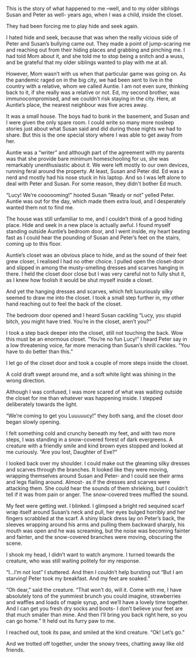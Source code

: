  

This is the story of what happened to me –well, and to my older siblings Susan and Peter as well- years ago, when I was a child, inside the closet.  

They had been forcing me to play hide and seek again. 

I hated hide and seek, because that was when the really vicious side of Peter and Susan’s bullying came out. They made a point of jump-scaring me and reaching out from their hiding places and grabbing and pinching me. I had told Mom about it, and she told me to stop being a snitch and a wuss, and be grateful that my older siblings wanted to play with me at all. 

However, Mom wasn’t with us when that particular game was going on. As the pandemic raged on in the big city, we had been sent to live in the country with a relative, whom we called Auntie. I am not even sure, thinking back to it, if she really was a relative or not. Ed, my second brother, was immunocompromised, and we couldn’t risk staying in the city. Here, at Auntie’s place, the nearest neighbour was five acres away. 

It was a small house. The boys had to bunk in the basement, and Susan and I were given the only spare room. I could write so many more nosleep stories just about what Susan said and did during those nights we had to share. But this is the one special story where I was able to get away from her.  

Auntie was a “writer” and although part of the agreement with my parents was that she provide bare minimum homeschooling for us, she was remarkably unenthusiastic about it. We were left mostly to our own devices, running feral around the property. At least, Susan and Peter did. Ed was a nerd and mostly had his nose stuck in his laptop. And so I was left alone to deal with Peter and Susan. For some reason, they didn't bother Ed much.  

“Lucy! We’re coooooming!” hooted Susan “Ready or not” yelled Peter. Auntie was out for the day, which made them extra loud, and I desperately wanted them not to find me. 

The house was still unfamiliar to me, and I couldn’t think of a good hiding place. Hide and seek in a new place is actually awful. I found myself standing outside Auntie’s bedroom door, and I went inside, my heart beating fast as I could hear the pounding of Susan and Peter’s feet on the stairs, coming up to this floor.   

Auntie’s closet was an obvious place to hide, and as the sound of their feet grew closer, I realised I had no other choice. I pulled open the closet-door and slipped in among the musty-smelling dresses and scarves hanging in there. I held the closet door close but I was very careful not to fully shut it, as I knew how foolish it would be shut myself inside a closet. 

And yet the hanging dresses and scarves, which felt luxuriously silky seemed to draw me into the closet. I took a small step further in, my other hand reaching out to feel the back of the closet. 

The bedroom door opened and I heard Susan cackling “Lucy, you stupid bitch, you might have tried. You’re in the closet, aren’t you?” 

I took a step back deeper into the closet, still not touching the back. Wow this must be an enormous closet. “You’re no fun Lucy!” I heard Peter say in a low threatening voice, far more menacing than Susan’s shrill cackles. “You have to do better than this.” 

I let go of the closet door and took a couple of more steps inside the closet. 

A cold draft swept around me, and a soft white light was shining in the wrong direction.  

Although I was confused, I was more scared of what was waiting outside the closet for me than whatever was happening inside. I stepped deliberately towards the light. 

“We’re coming to get you Luuuuucy!” they both sang, and the closet door began slowly opening. 

I felt something cold and crunchy beneath my feet, and with two more steps, I was standing in a snow-covered forest of dark evergreens. A creature with a friendly smile and kind brown eyes stopped and looked at me curiously. “Are you lost, Daughter of Eve?” 

I looked back over my shoulder. I could make out the gleaming silky dresses and scarves through the branches.  It looked like they were moving, wrapping themselves around Susan and Peter- and I could see their arms and legs flailing around. Almost- as if the dresses and scarves were attacking them. She could hear the sounds of them shrieking, but I couldn’t tell if it was from pain or anger. The snow-covered trees muffled the sound. 

My feet were getting wet. I blinked. I glimpsed a bright red sequined scarf wrap itself around Susan’s neck and pull, her eyes bulged horribly and her fingers scrabbled at the scarf. A shiny black dress lay on Peter’s back, the sleeves wrapping around his arms and pulling them backward sharply, his mouth was open and he was screaming, but the noise was becoming fainter and fainter, and the snow-covered branches were moving, obscuring the scene.  

I shook my head, I didn’t want to watch anymore. I turned towards the creature, who was still waiting politely for my response. 

“I…I’m not lost” I stuttered. And then I couldn’t help bursting out “But I am starving! Peter took my breakfast. And my feet are soaked.” 

“Oh dear,” said the creature. “That won’t do, will it. Come with me, I have absolutely tons of the yummiest brunch you could imagine, strawberries and waffles and loads of maple syrup, and we’ll have a lovely time together. And I can get you fresh dry socks and boots- I don’t believe your feet are that much smaller than mine. And then I’ll bring you back right here, so you can go home.” It held out its furry paw to me. 

I reached out, took its paw, and smiled at the kind creature. “Ok! Let’s go.” 

And we trotted off together, under the snowy trees, chatting away like old friends.